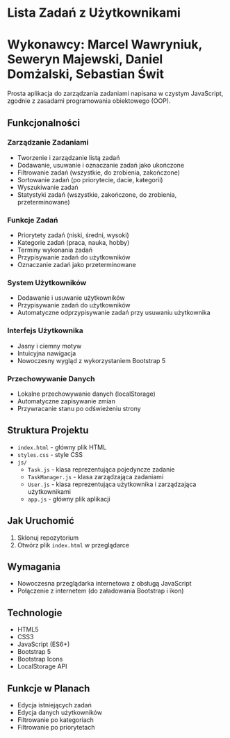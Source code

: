 # Lista Zadań z Użytkownikami
# Wykonawcy: Marcel Wawryniuk, Seweryn Majewski, Daniel Domżalski, Sebastian Świt 

Prosta aplikacja do zarządzania zadaniami napisana w czystym JavaScript, zgodnie z zasadami programowania obiektowego (OOP).

## Funkcjonalności

### Zarządzanie Zadaniami
- Tworzenie i zarządzanie listą zadań
- Dodawanie, usuwanie i oznaczanie zadań jako ukończone
- Filtrowanie zadań (wszystkie, do zrobienia, zakończone)
- Sortowanie zadań (po priorytecie, dacie, kategorii)
- Wyszukiwanie zadań
- Statystyki zadań (wszystkie, zakończone, do zrobienia, przeterminowane)

### Funkcje Zadań
- Priorytety zadań (niski, średni, wysoki)
- Kategorie zadań (praca, nauka, hobby)
- Terminy wykonania zadań
- Przypisywanie zadań do użytkowników
- Oznaczanie zadań jako przeterminowane

### System Użytkowników
- Dodawanie i usuwanie użytkowników
- Przypisywanie zadań do użytkowników
- Automatyczne odprzypisywanie zadań przy usuwaniu użytkownika

### Interfejs Użytkownika
- Jasny i ciemny motyw
- Intuicyjna nawigacja
- Nowoczesny wygląd z wykorzystaniem Bootstrap 5

### Przechowywanie Danych
- Lokalne przechowywanie danych (localStorage)
- Automatyczne zapisywanie zmian
- Przywracanie stanu po odświeżeniu strony

## Struktura Projektu

- `index.html` - główny plik HTML
- `styles.css` - style CSS
- `js/`
  - `Task.js` - klasa reprezentująca pojedyncze zadanie
  - `TaskManager.js` - klasa zarządzająca zadaniami
  - `User.js` - klasa reprezentująca użytkownika i zarządzająca użytkownikami
  - `app.js` - główny plik aplikacji

## Jak Uruchomić

1. Sklonuj repozytorium
2. Otwórz plik `index.html` w przeglądarce

## Wymagania

- Nowoczesna przeglądarka internetowa z obsługą JavaScript
- Połączenie z internetem (do załadowania Bootstrap i ikon)

## Technologie

- HTML5
- CSS3
- JavaScript (ES6+)
- Bootstrap 5
- Bootstrap Icons
- LocalStorage API

## Funkcje w Planach

- Edycja istniejących zadań
- Edycja danych użytkowników
- Filtrowanie po kategoriach
- Filtrowanie po priorytetach
